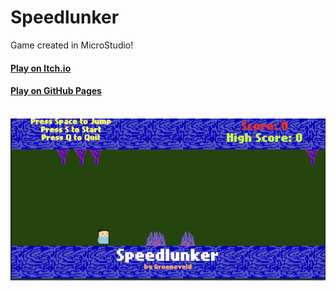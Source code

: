 # Speedlunker
 Game created in MicroStudio!

</h3>
<h4><a href="https://groeneveld.itch.io/speedlunker" target="_blank" rel="noopener noreferrer">Play on Itch.io</a></h4>
<h4><a href="https://groeneveldwoodstock.github.io/Speedlunker/" target="_blank" rel="noopener noreferrer">Play on GitHub Pages</a></h4>
<br>
<img src="https://github.com/groeneveldwoodstock/Speedlunker/blob/main/screenshot.png" alt="Screen Shot">
  </body>
